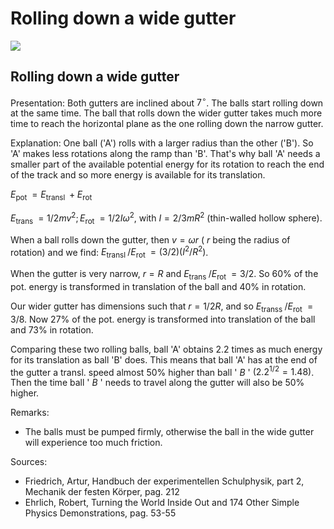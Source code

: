 # Rolling down a wide gutter 

![](https://cdn.mathpix.com/cropped/2024_06_24_35325af8107414740ebdg-1.jpg?height=577&width=1433&top_left_y=294&top_left_x=300)

## Rolling down a wide gutter

Presentation: Both gutters are inclined about $7^{\circ}$. The balls start rolling down at the same time. The ball that rolls down the wider gutter takes much more time to reach the horizontal plane as the one rolling down the narrow gutter.

Explanation: One ball ('A') rolls with a larger radius than the other ('B'). So 'A' makes less rotations along the ramp than 'B'. That's why ball 'A' needs a smaller part of the available potential energy for its rotation to reach the end of the track and so more energy is available for its translation.

$E_{\text {pot }}=E_{\text {transl }}+E_{\text {rot }}$

$E_{\text {trans }}=1 / 2 m v^{2} ; E_{\text {rot }}=1 / 2 I \omega^{2}$, with $I=2 / 3 m R^{2}$ (thin-walled hollow sphere).

When a ball rolls down the gutter, then $v=\omega r$ ( $r$ being the radius of rotation) and we find: $E_{\text {transl }} / E_{\text {rot }}=(3 / 2)\left(I^{2} / R^{2}\right)$.

When the gutter is very narrow, $r=R$ and $E_{\text {trans }} / E_{\text {rot }}=3 / 2$. So $60 \%$ of the pot. energy is transformed in translation of the ball and $40 \%$ in rotation.

Our wider gutter has dimensions such that $r=1 / 2 R$, and so $E_{\text {transs }} / E_{\text {rot }}=3 / 8$. Now $27 \%$ of the pot. energy is transformed into translation of the ball and $73 \%$ in rotation.

Comparing these two rolling balls, ball 'A' obtains 2.2 times as much energy for its translation as ball 'B' does. This means that ball 'A' has at the end of the gutter a transl. speed almost $50 \%$ higher than ball ' $B$ ' $\left(2.2^{1 / 2}=1.48\right)$. Then the time ball ' $B$ ' needs to travel along the gutter will also be $50 \%$ higher.

Remarks:

- The balls must be pumped firmly, otherwise the ball in the wide gutter will experience too much friction.

Sources:

- Friedrich, Artur, Handbuch der experimentellen Schulphysik, part 2, Mechanik der festen Körper, pag. 212
- Ehrlich, Robert, Turning the World Inside Out and 174 Other Simple Physics Demonstrations, pag. 53-55

